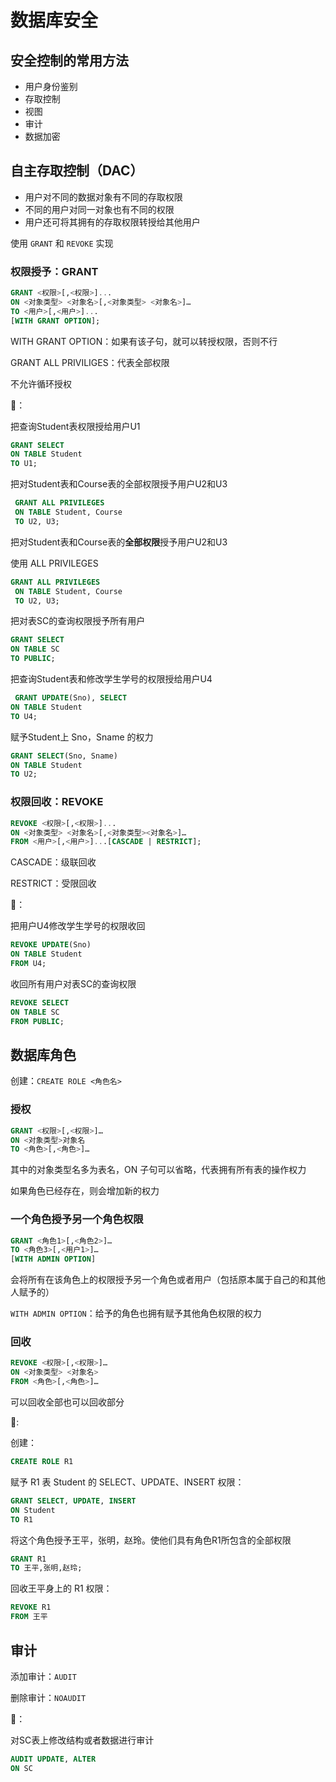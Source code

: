 # 数据库安全

## 安全控制的常用方法

- 用户身份鉴别
- 存取控制
- 视图
- 审计
- 数据加密

## 自主存取控制（DAC）

- 用户对不同的数据对象有不同的存取权限
- 不同的用户对同一对象也有不同的权限
- 用户还可将其拥有的存取权限转授给其他用户

使用 `GRANT` 和 `REVOKE` 实现

### 权限授予：GRANT

```SQL
GRANT <权限>[,<权限>]...
ON <对象类型> <对象名>[,<对象类型> <对象名>]…
TO <用户>[,<用户>]...
[WITH GRANT OPTION];
```

WITH GRANT OPTION：如果有该子句，就可以转授权限，否则不行

GRANT ALL PRIVILIGES：代表全部权限

不允许循环授权

🌰：

把查询Student表权限授给用户U1

```SQL
GRANT SELECT
ON TABLE Student
TO U1;
```

把对Student表和Course表的全部权限授予用户U2和U3

```SQL
 GRANT ALL PRIVILEGES
 ON TABLE Student, Course
 TO U2, U3;
```

把对Student表和Course表的**全部权限**授予用户U2和U3

使用 ALL PRIVILEGES

```SQL
GRANT ALL PRIVILEGES
 ON TABLE Student, Course
 TO U2, U3;
```

把对表SC的查询权限授予所有用户

```SQL
GRANT SELECT
ON TABLE SC
TO PUBLIC;
```

把查询Student表和修改学生学号的权限授给用户U4

```SQL
 GRANT UPDATE(Sno), SELECT
ON TABLE Student
TO U4;
```

赋予Student上 Sno，Sname 的权力

```SQL
GRANT SELECT(Sno, Sname)
ON TABLE Student
TO U2;
```

### 权限回收：REVOKE

```SQL
REVOKE <权限>[,<权限>]...
ON <对象类型> <对象名>[,<对象类型><对象名>]…
FROM <用户>[,<用户>]...[CASCADE | RESTRICT];
```

CASCADE：级联回收

RESTRICT：受限回收

🌰：

把用户U4修改学生学号的权限收回

```SQL
REVOKE UPDATE(Sno)
ON TABLE Student
FROM U4;
```

收回所有用户对表SC的查询权限

```SQL
REVOKE SELECT
ON TABLE SC
FROM PUBLIC;
```

## 数据库角色

创建：`CREATE ROLE <角色名>`

### 授权

```SQL
GRANT <权限>[,<权限>]…
ON <对象类型>对象名
TO <角色>[,<角色>]…
```

其中的对象类型名多为表名，ON 子句可以省略，代表拥有所有表的操作权力

如果角色已经存在，则会增加新的权力

### 一个角色授予另一个角色权限

```SQL
GRANT <角色1>[,<角色2>]…
TO <角色3>[,<用户1>]…
[WITH ADMIN OPTION]
```

会将所有在该角色上的权限授予另一个角色或者用户（包括原本属于自己的和其他人赋予的）

`WITH ADMIN OPTION`：给予的角色也拥有赋予其他角色权限的权力

### 回收

```SQL
REVOKE <权限>[,<权限>]…
ON <对象类型> <对象名>
FROM <角色>[,<角色>]…
```

可以回收全部也可以回收部分

🌰:

创建：

```SQL
CREATE ROLE R1
```

赋予 R1 表 Student 的 SELECT、UPDATE、INSERT 权限：

```SQL
GRANT SELECT, UPDATE, INSERT
ON Student
TO R1
```

将这个角色授予王平，张明，赵玲。使他们具有角色R1所包含的全部权限

```SQL
GRANT R1
TO 王平,张明,赵玲;
```

回收王平身上的 R1 权限：

```SQL
REVOKE R1
FROM 王平
```

## 审计

添加审计：`AUDIT`

删除审计：`NOAUDIT`

🌰：

对SC表上修改结构或者数据进行审计

```SQL
AUDIT UPDATE, ALTER
ON SC
```
